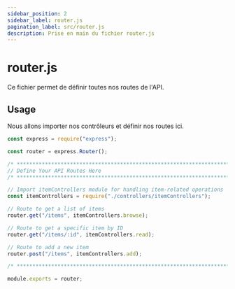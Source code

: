 ```yaml
---
sidebar_position: 2
sidebar_label: router.js
pagination_label: src/router.js
description: Prise en main du fichier router.js
---
```


# router.js

Ce fichier permet de définir toutes nos routes de l'API.

## Usage

Nous allons importer nos contrôleurs et définir nos routes ici.

```js title="backend/src/router.js"
const express = require("express");

const router = express.Router();

/* ************************************************************************* */
// Define Your API Routes Here
/* ************************************************************************* */

// Import itemControllers module for handling item-related operations
const itemControllers = require("./controllers/itemControllers");

// Route to get a list of items
router.get("/items", itemControllers.browse);

// Route to get a specific item by ID
router.get("/items/:id", itemControllers.read);

// Route to add a new item
router.post("/items", itemControllers.add);

/* ************************************************************************* */

module.exports = router;
```

